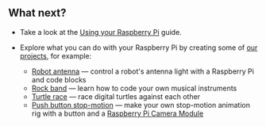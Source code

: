 ## What next?

+ Take a look at the [Using your Raspberry Pi](https:/projects.raspberrypi.org/en/projects/raspberry-pi-using) guide.

+ Explore what you can do with your Raspberry Pi by creating some of [our projects](https://projects.raspberrypi.org), for example:

  + [Robot antenna](https://projects.raspberrypi.org/en/projects/robot-antenna) — control a robot's antenna light with a Raspberry Pi and code blocks
  + [Rock band](https://projects.raspberrypi.org/en/projects/rock-band) — learn how to code your own musical instruments
  + [Turtle race](https://projects.raspberrypi.org/en/projects/turtle-race) — race digital turtles against each other
  + [Push button stop-motion](https://projects.raspberrypi.org/en/projects/push-button-stop-motion) — make your own stop-motion animation rig with a button and a [Raspberry Pi Camera Module](https://www.raspberrypi.org/products/camera-module-v2/)

